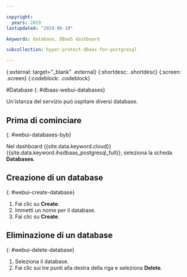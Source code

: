 ```yaml
---

copyright:
  years: 2019
lastupdated: "2019-06-10"

keywords: database, DBaaS dashboard

subcollection: hyper-protect-dbaas-for-postgresql

---
```


{:external: target="_blank" .external}
{:shortdesc: .shortdesc}
{:screen: .screen}
{:codeblock: .codeblock}


#Database
{: #dbaas-webui-databases}

Un'istanza del servizio può ospitare diversi database.

## Prima di cominciare
{: #webui-databases-byb}

Nel dashboard {{site.data.keyword.cloud}} {{site.data.keyword.ihsdbaas_postgresql_full}}, seleziona la scheda **Databases**.

## Creazione di un database
{: #webui-create-database}

1. Fai clic su **Create**.
2. Immetti un nome per il database.
3. Fai clic su **Create**.

## Eliminazione di un database
{: #webui-delete-database}

1. Seleziona il database.
2. Fai clic sui tre punti alla destra della riga e seleziona **Delete**.
